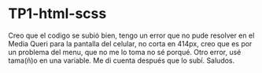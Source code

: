 # TP1-html-scss

Creo que el codigo se subió bien, tengo un error que no pude resolver en el Media Queri para la 
pantalla del celular, no corta en 414px, creo que es por un problema del menu, que no me lo toma
no sé porqué. 
Otro error, usé tama(ñ)o en una variable. Me di cuenta después que lo subí.
Saludos.
